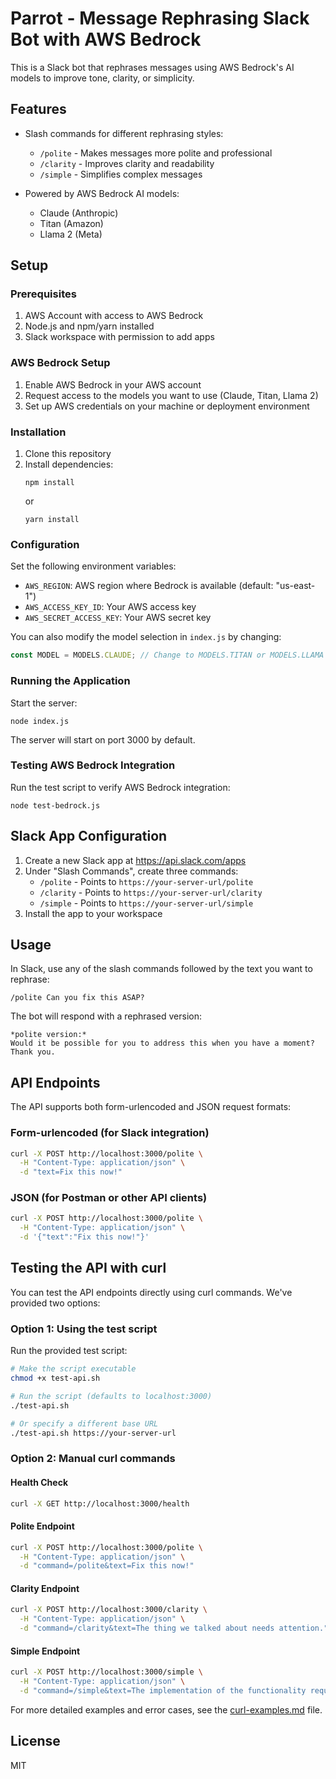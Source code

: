 # Parrot - Message Rephrasing Slack Bot with AWS Bedrock

This is a Slack bot that rephrases messages using AWS Bedrock's AI models to improve tone, clarity, or simplicity.

## Features

- Slash commands for different rephrasing styles:

  - `/polite` - Makes messages more polite and professional
  - `/clarity` - Improves clarity and readability
  - `/simple` - Simplifies complex messages

- Powered by AWS Bedrock AI models:
  - Claude (Anthropic)
  - Titan (Amazon)
  - Llama 2 (Meta)

## Setup

### Prerequisites

1. AWS Account with access to AWS Bedrock
2. Node.js and npm/yarn installed
3. Slack workspace with permission to add apps

### AWS Bedrock Setup

1. Enable AWS Bedrock in your AWS account
2. Request access to the models you want to use (Claude, Titan, Llama 2)
3. Set up AWS credentials on your machine or deployment environment

### Installation

1. Clone this repository
2. Install dependencies:
   ```
   npm install
   ```
   or
   ```
   yarn install
   ```

### Configuration

Set the following environment variables:

- `AWS_REGION`: AWS region where Bedrock is available (default: "us-east-1")
- `AWS_ACCESS_KEY_ID`: Your AWS access key
- `AWS_SECRET_ACCESS_KEY`: Your AWS secret key

You can also modify the model selection in `index.js` by changing:

```javascript
const MODEL = MODELS.CLAUDE; // Change to MODELS.TITAN or MODELS.LLAMA
```

### Running the Application

Start the server:

```
node index.js
```

The server will start on port 3000 by default.

### Testing AWS Bedrock Integration

Run the test script to verify AWS Bedrock integration:

```
node test-bedrock.js
```

## Slack App Configuration

1. Create a new Slack app at https://api.slack.com/apps
2. Under "Slash Commands", create three commands:
   - `/polite` - Points to `https://your-server-url/polite`
   - `/clarity` - Points to `https://your-server-url/clarity`
   - `/simple` - Points to `https://your-server-url/simple`
3. Install the app to your workspace

## Usage

In Slack, use any of the slash commands followed by the text you want to rephrase:

```
/polite Can you fix this ASAP?
```

The bot will respond with a rephrased version:

```
*polite version:*
Would it be possible for you to address this when you have a moment? Thank you.
```

## API Endpoints

The API supports both form-urlencoded and JSON request formats:

### Form-urlencoded (for Slack integration)

```bash
curl -X POST http://localhost:3000/polite \
  -H "Content-Type: application/json" \
  -d "text=Fix this now!"
```

### JSON (for Postman or other API clients)

```bash
curl -X POST http://localhost:3000/polite \
  -H "Content-Type: application/json" \
  -d '{"text":"Fix this now!"}'
```

## Testing the API with curl

You can test the API endpoints directly using curl commands. We've provided two options:

### Option 1: Using the test script

Run the provided test script:

```bash
# Make the script executable
chmod +x test-api.sh

# Run the script (defaults to localhost:3000)
./test-api.sh

# Or specify a different base URL
./test-api.sh https://your-server-url
```

### Option 2: Manual curl commands

#### Health Check

```bash
curl -X GET http://localhost:3000/health
```

#### Polite Endpoint

```bash
curl -X POST http://localhost:3000/polite \
  -H "Content-Type: application/json" \
  -d "command=/polite&text=Fix this now!"
```

#### Clarity Endpoint

```bash
curl -X POST http://localhost:3000/clarity \
  -H "Content-Type: application/json" \
  -d "command=/clarity&text=The thing we talked about needs attention."
```

#### Simple Endpoint

```bash
curl -X POST http://localhost:3000/simple \
  -H "Content-Type: application/json" \
  -d "command=/simple&text=The implementation of the functionality requires additional consideration."
```

For more detailed examples and error cases, see the [curl-examples.md](curl-examples.md) file.

## License

MIT
